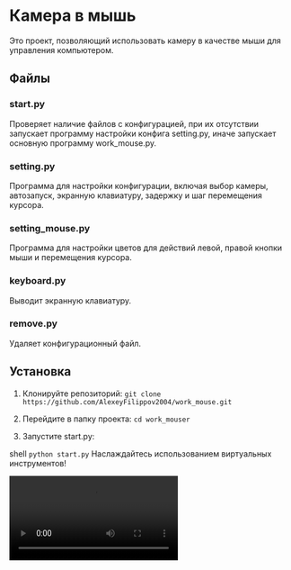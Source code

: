 # Камера в мышь
Это проект, позволяющий использовать камеру в качестве мыши для управления компьютером.

## Файлы
### start.py
Проверяет наличие файлов с конфигурацией, при их отсутствии запускает программу настройки конфига setting.py, иначе запускает основную программу work_mouse.py.

### setting.py
Программа для настройки конфигурации, включая выбор камеры, автозапуск, экранную клавиатуру, задержку и шаг перемещения курсора.

### setting_mouse.py
Программа для настройки цветов для действий левой, правой кнопки мыши и перемещения курсора.

### keyboard.py
Выводит экранную клавиатуру.

### remove.py
Удаляет конфигурационный файл.

## Установка

1. Клонируйте репозиторий:
   ```git clone https://github.com/AlexeyFilippov2004/work_mouse.git```

2. Перейдите в папку проекта:
   ```cd work_mouser```
3. Запустите start.py:

shell
```python start.py```
Наслаждайтесь использованием виртуальных инструментов!


<video controls>
  <source src="1.mp4">
</video>
